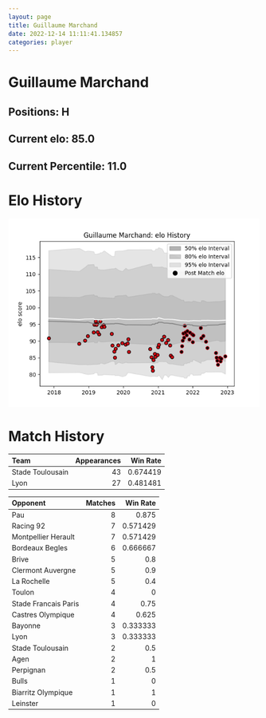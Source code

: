 ```yaml
---  
layout: page  
title: Guillaume Marchand  
date: 2022-12-14 11:11:41.134857  
categories: player  
---
```

# Guillaume Marchand

## Positions: H

## Current elo: 85.0

## Current Percentile: 11.0

# Elo History


![elo history](history_GuillaumeMarchand.png)
# Match History


| Team             |   Appearances |   Win Rate |
|:-----------------|--------------:|-----------:|
| Stade Toulousain |            43 |   0.674419 |
| Lyon             |            27 |   0.481481 |

| Opponent             |   Matches |   Win Rate |
|:---------------------|----------:|-----------:|
| Pau                  |         8 |   0.875    |
| Racing 92            |         7 |   0.571429 |
| Montpellier Herault  |         7 |   0.571429 |
| Bordeaux Begles      |         6 |   0.666667 |
| Brive                |         5 |   0.8      |
| Clermont Auvergne    |         5 |   0.9      |
| La Rochelle          |         5 |   0.4      |
| Toulon               |         4 |   0        |
| Stade Francais Paris |         4 |   0.75     |
| Castres Olympique    |         4 |   0.625    |
| Bayonne              |         3 |   0.333333 |
| Lyon                 |         3 |   0.333333 |
| Stade Toulousain     |         2 |   0.5      |
| Agen                 |         2 |   1        |
| Perpignan            |         2 |   0.5      |
| Bulls                |         1 |   0        |
| Biarritz Olympique   |         1 |   1        |
| Leinster             |         1 |   0        |
